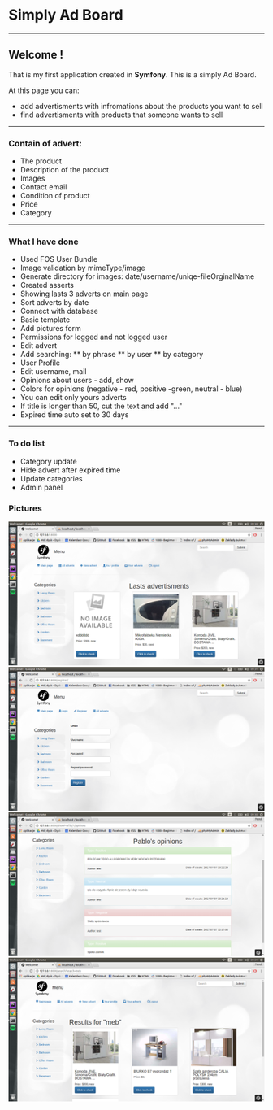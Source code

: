# Simply Ad Board
***
## Welcome !
That is my first application created in **Symfony**.
This is a simply Ad Board.

At this page you can:
* add advertisments with infromations about the products you want to sell
* find advertisments with products that someone wants to sell
***
### Contain of advert:
  * The product
  * Description of the product
  * Images
  * Contact email
  * Condition of product
  * Price
  * Category
***
### What I have done
* Used FOS User Bundle
* Image validation by mimeType/image
* Generate directory for images: date/username/uniqe-fileOrginalName
* Created asserts
* Showing lasts 3 adverts on main page
* Sort adverts by date
* Connect with database
* Basic template
* Add pictures form
* Permissions for logged and not logged user
* Edit advert
* Add searching:
** by phrase
** by user
** by category
* User Profile
* Edit username, mail
* Opinions about users - add, show
* Colors for opinions (negative - red, positive -green, neutral - blue)
* You can edit only yours adverts
* If title is longer than 50, cut the text and add "..."
* Expired time auto set to 30 days
***

### To do list
* Category update
* Hide advert after expired time
* Update categories
* Admin panel

### Pictures
![alt text][main]
![alt text][register]
![alt text][opinions]
![alt text][search]


[main]: https://raw.githubusercontent.com/pawel-ruszala/ad_board/master/web/images/readme/main_page.png "main page"
[register]: https://raw.githubusercontent.com/pawel-ruszala/ad_board/master/web/images/readme/register.png "register"
[opinions]: https://raw.githubusercontent.com/pawel-ruszala/ad_board/master/web/images/readme/opinions.png "opinions"
[search]: https://raw.githubusercontent.com/pawel-ruszala/ad_board/master/web/images/readme/search.png "search"